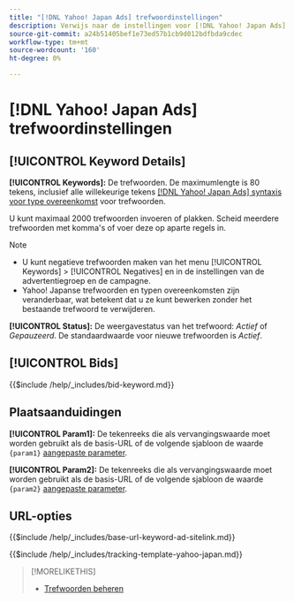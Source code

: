 ```yaml
---
title: "[!DNL Yahoo! Japan Ads] trefwoordinstellingen"
description: Verwijs naar de instellingen voor [!DNL Yahoo! Japan Ads] trefwoorden.
source-git-commit: a24b51405bef1e73ed57b1cb9d012bdfbda9cdec
workflow-type: tm+mt
source-wordcount: '160'
ht-degree: 0%

---
```


# [!DNL Yahoo! Japan Ads] trefwoordinstellingen

## [!UICONTROL Keyword Details]

**[!UICONTROL Keywords]:** De trefwoorden. De maximumlengte is 80 tekens, inclusief alle willekeurige tekens [[!DNL Yahoo! Japan Ads] syntaxis voor type overeenkomst](https://ads-help.yahoo.co.jp/yahooads/ss/articledetail?lan=en&amp;aid=27) voor trefwoorden.

U kunt maximaal 2000 trefwoorden invoeren of plakken. Scheid meerdere trefwoorden met komma&#39;s of voer deze op aparte regels in.

>[!NOTE]
>
>* U kunt negatieve trefwoorden maken van het menu [!UICONTROL Keywords] > [!UICONTROL Negatives] en in de instellingen van de advertentiegroep en de campagne.
>* Yahoo! Japanse trefwoorden en typen overeenkomsten zijn veranderbaar, wat betekent dat u ze kunt bewerken zonder het bestaande trefwoord te verwijderen.

**[!UICONTROL Status]:** De weergavestatus van het trefwoord: *Actief* of *Gepauzeerd*. De standaardwaarde voor nieuwe trefwoorden is *Actief*.

## [!UICONTROL Bids]

<!-- **[!UICONTROL Bid]:** -->

{{$include /help/_includes/bid-keyword.md}}

## Plaatsaanduidingen

**[!UICONTROL Param1]:** De tekenreeks die als vervangingswaarde moet worden gebruikt als de basis-URL of de volgende sjabloon de waarde `{param1}` [aangepaste parameter](https://ads-help.yahoo-net.jp/s/article/H000044803?language=en_US).

**[!UICONTROL Param2]:** De tekenreeks die als vervangingswaarde moet worden gebruikt als de basis-URL of de volgende sjabloon de waarde `{param2}` [aangepaste parameter](https://ads-help.yahoo-net.jp/s/article/H000044803?language=en_US).

## URL-opties

<!-- **[!UICONTROL Base URl]:** -->

{{$include /help/_includes/base-url-keyword-ad-sitelink.md}}

<!-- **[!UICONTROL Tracking Template]:** -->

{{$include /help/_includes/tracking-template-yahoo-japan.md}}

>[!MORELIKETHIS]
>
>* [Trefwoorden beheren](/help/search-social-commerce/campaign-management/campaigns/keyword-manage.md)
